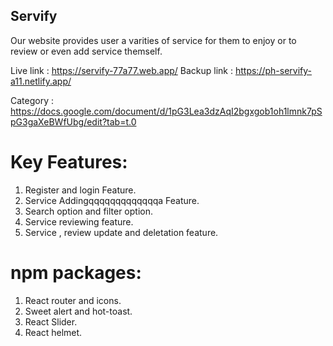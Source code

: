 ## Servify

Our website provides user a varities of service for them to enjoy or to review or even add service themself.

Live link : https://servify-77a77.web.app/
Backup link : https://ph-servify-a11.netlify.app/

Category : https://docs.google.com/document/d/1pG3Lea3dzAqI2bgxgob1oh1lmnk7pSpG3gaXeBWfUbg/edit?tab=t.0



#  Key Features:
1. Register and login Feature.
2. Service Addingqqqqqqqqqqqqqa Feature.
3. Search option and filter option.
4. Service reviewing feature.
5. Service , review update and deletation feature.


#  npm packages:
1. React router and icons.
2. Sweet alert and hot-toast.
3. React Slider.
4. React helmet.



